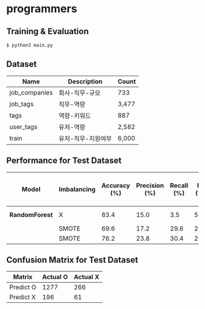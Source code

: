 # programmers

## Training & Evaluation

```bash
$ python3 main.py
```

## Dataset

|        Name       | Description | Count |
| ----------------- | ----------- | ----- |
|   job_companies   | 회사-직무-규모 |  733  |
|  job_tags  | 직무-역량 | 3,477 |
|  tags | 역량-키워드 | 887 |
|  user_tags | 유저-역량 | 2,582 |
|   train  | 유저-직무-지원여부 | 6,000 |


## Performance for Test Dataset

|   Model    |       Imbalancing      | Accuracy (%) | Precision (%) | Recall (%) | F1 (%) | ROC-AUC Score (%) | iteration |
|  ----------   | ---------------- | -------------- | ----------- | ------------------ | --------------- | ---------------- | -------- |
|  **RandomForest**   |   X   |    83.4    |     15.0    |        3.5        |      5.7       |       50.1       | ------- |
|                     |  SMOTE |      69.6      |   17.2  |      29.6      |    21.7     |     52.9     | 1 |
|                     |  SMOTE |      76.2     |   23.8  |      30.4      |    26.7     |     57.1     | 2 |


## Confusion Matrix for Test Dataset
| Matrix |   Actual O  |   Actual X   | 
|  --------- |  --------- | ---------- |
|  Predict O |   1277  |   266   | 
|  Predict X |  196   | 61 | 
